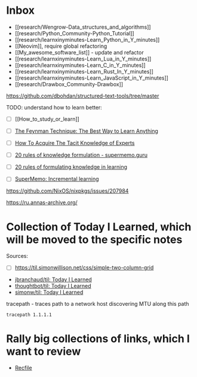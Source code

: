 # Inbox


- [[research/Wengrow-Data_structures_and_algorithms]]
- [[research/Python_Community-Python_Tutorial]]
- [[research/learnxinyminutes-Learn_Python_in_Y_minutes]]
- [[Neovim]], require global refactoring
- [[My_awesome_software_list]] - update and refactor
- [[research/learnxinyminutes-Learn_Lua_in_Y_minutes]]
- [[research/learnxinyminutes-Learn_C_in_Y_minutes]]
- [[research/learnxinyminutes-Learn_Rust_In_Y_minutes]]
- [[research/learnxinyminutes-Learn_JavaScript_in_Y_minutes]]
- [[research/Drawbox_Community-Drawbox]]

<!-- Need review -->

https://github.com/dbohdan/structured-text-tools/tree/master

TODO: understand how to learn better:
- [ ] [[How_to_study_or_learn]]
- [ ] [The Feynman Technique: The Best Way to Learn Anything](https://fs.blog/feynman-technique/)
- [ ] [How To Acquire The Tacit Knowledge of Experts](https://commoncog.com/how-to-learn-tacit-knowledge/)
- [ ] [20 rules of knowledge formulation - supermemo.guru](https://supermemo.guru/wiki/20_rules_of_knowledge_formulation)
- [ ] [20 rules of formulating knowledge in learning](https://super-memory.com/articles/20rules.htm)
- [ ] [SuperMemo: Incremental learning](https://www.super-memory.com/help/il.htm)


https://github.com/NixOS/nixpkgs/issues/207984

https://ru.annas-archive.org/

# Collection of Today I Learned, which will be moved to the specific notes

Sources:

- [ ] https://til.simonwillison.net/css/simple-two-column-grid
- [jbranchaud/til: Today I Learned](https://github.com/jbranchaud/til)
- [thoughtbot/til: Today I Learned](https://github.com/thoughtbot/til)
- [simonw/til: Today I Learned](https://github.com/simonw/til)


tracepath - traces path to a network host discovering MTU along this path
```
tracepath 1.1.1.1
```
# Rally big collections of links, which I want to review

- [Recfile](./links.rec)
